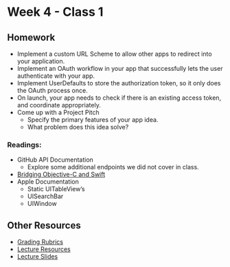 # Week 4 - Class 1
## Homework
* Implement a custom URL Scheme to allow other apps to redirect into your application.
* Implement an OAuth workflow in your app that successfully lets the user authenticate with your app.
* Implement UserDefaults to store the authorization token, so it only does the OAuth process once.
* On launch, your app needs to check if there is an existing access token, and coordinate appropriately.
* Come up with a Project Pitch
 	* Specify the primary features of your app idea.
	* What problem does this idea solve?

### Readings:
* GitHub API Documentation
	* Explore some additional endpoints we did not cover in class.
* [Bridging Objective-C and Swift](https://developer.apple.com/library/content/documentation/Swift/Conceptual/BuildingCocoaApps/MixandMatch.html)  
* Apple Documentation
  * Static UITableView’s
  * UISearchBar
  * UIWindow

## Other Resources
* [Grading Rubrics](../../resources/)
* [Lecture Resources](lecture/)
* [Lecture Slides](https://www.icloud.com/keynote/000EtSMrX5WTirpvWCOKi-OSQ#Week4_Day1)
